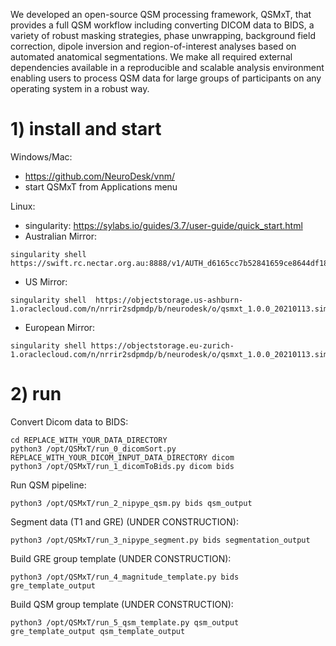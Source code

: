 We developed an open-source QSM processing framework, QSMxT, that provides a full QSM workflow including converting DICOM data to BIDS, a variety of robust masking strategies, phase unwrapping, background field correction, dipole inversion and region-of-interest analyses based on automated anatomical segmentations. We make all required external dependencies available in a reproducible and scalable analysis environment enabling users to process QSM data for large groups of participants on any operating system in a robust way. 

# 1) install and start
Windows/Mac:
- https://github.com/NeuroDesk/vnm/
- start QSMxT from Applications menu

Linux:
- singularity: https://sylabs.io/guides/3.7/user-guide/quick_start.html
- Australian Mirror: 
```
singularity shell https://swift.rc.nectar.org.au:8888/v1/AUTH_d6165cc7b52841659ce8644df1884d5e/singularityImages/qsmxt_1.0.0_20210113.simg
```
- US Mirror: 
```
singularity shell  https://objectstorage.us-ashburn-1.oraclecloud.com/n/nrrir2sdpmdp/b/neurodesk/o/qsmxt_1.0.0_20210113.simg
```
- European Mirror: 
```
singularity shell https://objectstorage.eu-zurich-1.oraclecloud.com/n/nrrir2sdpmdp/b/neurodesk/o/qsmxt_1.0.0_20210113.simg
```

# 2) run
Convert Dicom data to BIDS:
```
cd REPLACE_WITH_YOUR_DATA_DIRECTORY
python3 /opt/QSMxT/run_0_dicomSort.py REPLACE_WITH_YOUR_DICOM_INPUT_DATA_DIRECTORY dicom
python3 /opt/QSMxT/run_1_dicomToBids.py dicom bids
```
Run QSM pipeline:
```
python3 /opt/QSMxT/run_2_nipype_qsm.py bids qsm_output
```
Segment data (T1 and GRE) (UNDER CONSTRUCTION):
```
python3 /opt/QSMxT/run_3_nipype_segment.py bids segmentation_output
```
Build GRE group template (UNDER CONSTRUCTION):
```
python3 /opt/QSMxT/run_4_magnitude_template.py bids gre_template_output
```
Build QSM group template (UNDER CONSTRUCTION):
```
python3 /opt/QSMxT/run_5_qsm_template.py qsm_output gre_template_output qsm_template_output
```
